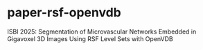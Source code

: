 # paper-rsf-openvdb
ISBI 2025: Segmentation of Microvascular Networks Embedded in Gigavoxel 3D Images Using RSF Level Sets with OpenVDB
